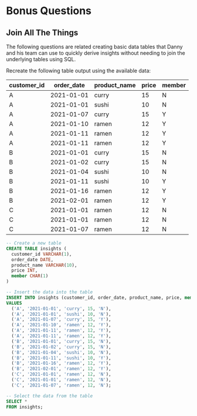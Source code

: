 # Bonus Questions
## Join All The Things

The following questions are related creating basic data tables that Danny and his team can use to quickly derive insights without needing to join the underlying tables using SQL.

Recreate the following table output using the available data:

|customer_id	|order_date	|product_name	|price	|member
|-----------|-----------|-----------|-----------|-----------|
A	|2021-01-01	|curry	|15	|N
A	|2021-01-01	|sushi	|10	|N
A	|2021-01-07	|curry	|15	|Y
A	|2021-01-10	|ramen	|12	|Y
A	|2021-01-11	|ramen	|12	|Y
A	|2021-01-11	|ramen	|12	|Y
B	|2021-01-01	|curry	|15	|N
B	|2021-01-02	|curry	|15	|N
B	|2021-01-04	|sushi	|10	|N
B	|2021-01-11	|sushi	|10	|Y
B	|2021-01-16	|ramen	|12	|Y
B	|2021-02-01	|ramen	|12	|Y
C	|2021-01-01	|ramen	|12	|N
C	|2021-01-01	|ramen	|12	|N
C	|2021-01-07	|ramen	|12	|N

```sql
-- Create a new table
CREATE TABLE insights (
  customer_id VARCHAR(1),
  order_date DATE,
  product_name VARCHAR(10),
  price INT,
  member CHAR(1)
)

-- Insert the data into the table
INSERT INTO insights (customer_id, order_date, product_name, price, member)
VALUES
  ('A', '2021-01-01', 'curry', 15, 'N'),
  ('A', '2021-01-01', 'sushi', 10, 'N'),
  ('A', '2021-01-07', 'curry', 15, 'Y'),
  ('A', '2021-01-10', 'ramen', 12, 'Y'),
  ('A', '2021-01-11', 'ramen', 12, 'Y'),
  ('A', '2021-01-11', 'ramen', 12, 'Y'),
  ('B', '2021-01-01', 'curry', 15, 'N'),
  ('B', '2021-01-02', 'curry', 15, 'N'),
  ('B', '2021-01-04', 'sushi', 10, 'N'),
  ('B', '2021-01-11', 'sushi', 10, 'Y'),
  ('B', '2021-01-16', 'ramen', 12, 'Y'),
  ('B', '2021-02-01', 'ramen', 12, 'Y'),
  ('C', '2021-01-01', 'ramen', 12, 'N'),
  ('C', '2021-01-01', 'ramen', 12, 'N'),
  ('C', '2021-01-07', 'ramen', 12, 'N');

-- Select the data from the table
SELECT * 
FROM insights;
```
